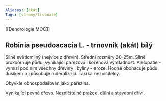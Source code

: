 ```yaml
---
Aliases: [akát]
Tags: [stromy/listnaté]
---
```

[[Dendrologie MOC]]

## **Robinia pseudoacacia** L. - trnovník (akát) bílý

Silně světlomilný (nejvíce z dřevin).
Střední rozměry 20-25m.
Silně prokořenuje půdu, vynikající pařezová i kořenová výmladnost.
Alelopatie - vymizí pod ním všechny dřeviny i byliny - eroze. Hodně obohacuje půdu dusíkem a způsobuje ruderalizaci.
Takřka nezničitelný.

Obyvkle obhospodařován jako pařezina.

Vynikající pevné dřevo. Nezničitelné pražce, důlní a stavební dříví.